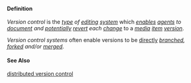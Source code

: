 #### Definition

*Version control* is the *[type](https://github.com/gcassel/Modular-Organization-Terminology/blob/master/terms/type.md) of [editing](https://github.com/gcassel/Modular-Organization-Terminology/blob/master/terms/edit.md) [system](https://github.com/gcassel/Modular-Organization-Terminology/blob/master/terms/system.md)* which *[enables](https://github.com/gcassel/Modular-Organization-Terminology/blob/master/terms/enable.md) [agents](https://github.com/gcassel/Modular-Organization-Terminology/blob/master/terms/agent.md) to [document](https://github.com/gcassel/Modular-Organization-Terminology/blob/master/terms/document.md) and [potentially](https://github.com/gcassel/Modular-Organization-Terminology/blob/master/terms/potential.md) [revert](https://github.com/gcassel/Modular-Organization-Terminology/blob/master/terms/revert.md) each [change](https://github.com/gcassel/Modular-Organization-Terminology/blob/master/terms/change.md)* to a *[media](https://github.com/gcassel/Modular-Organization-Terminology/blob/master/terms/media.md) [item](https://github.com/gcassel/Modular-Organization-Terminology/blob/master/terms/item.md) [version](https://github.com/gcassel/Modular-Organization-Terminology/blob/master/terms/version.md)*.

*Version control systems* often enable versions to be [directly](https://github.com/gcassel/Modular-Organization-Terminology/blob/master/terms/direct.md) *[branched](https://github.com/gcassel/Modular-Organization-Terminology/blob/master/terms/branch.md), [forked](https://github.com/gcassel/Modular-Organization-Terminology/blob/master/terms/fork.md) and/or [merged](https://github.com/gcassel/Modular-Organization-Terminology/blob/master/terms/merge.md)*.

#### See Also

[distributed version control](https://github.com/gcassel/Modular-Organization-Terminology/blob/master/terms/distributed-version-control.md)
